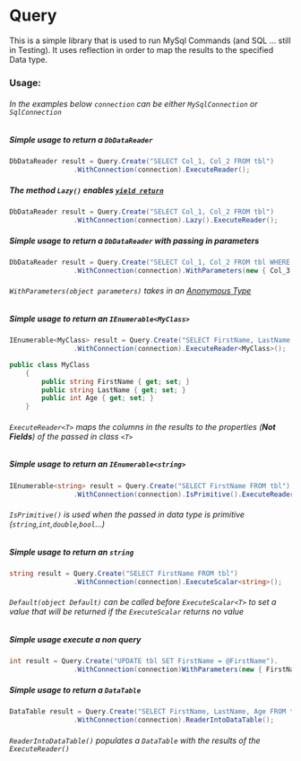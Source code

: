 
# Query

This is a simple library that is used to run MySql Commands (and SQL ... still in Testing).
It uses reflection in order to map the results to the specified Data type.
### Usage:
###### In the examples below `connection` can be either `MySqlConnection` or `SqlConnection`
##### Simple usage to return a `DbDataReader` 
```C#
DbDataReader result = Query.Create("SELECT Col_1, Col_2 FROM tbl")
                .WithConnection(connection).ExecuteReader();
```
##### The method `Lazy()` enables [`yield return`](https://docs.microsoft.com/en-us/dotnet/csharp/language-reference/keywords/yield)

```C#
DbDataReader result = Query.Create("SELECT Col_1, Col_2 FROM tbl")
                .WithConnection(connection).Lazy().ExecuteReader();
```
##### Simple usage to return a `DbDataReader`  with passing in parameters
```C#
DbDataReader result = Query.Create("SELECT Col_1, Col_2 FROM tbl WHERE Col_3 = @Col_3")
                .WithConnection(connection).WithParameters(new { Col_3 = "Value" }).ExecuteReader();
```
###### `WithParameters(object parameters)` takes in an [Anonymous Type](https://docs.microsoft.com/en-us/dotnet/csharp/programming-guide/classes-and-structs/anonymous-types)
##### Simple usage to return an `IEnumerable<MyClass>`
```C#
IEnumerable<MyClass> result = Query.Create("SELECT FirstName, LastName, Age FROM tbl")
                .WithConnection(connection).ExecuteReader<MyClass>();
```

```C#
public class MyClass
	{
        public string FirstName { get; set; }
        public string LastName { get; set; }
        public int Age { get; set; }
    }
```
###### `ExecuteReader<T>` maps the columns in the results to the properties (**Not Fields**) of the passed in class `<T>`
##### Simple usage to return an `IEnumerable<string>`
```C#
IEnumerable<string> result = Query.Create("SELECT FirstName FROM tbl")
                .WithConnection(connection).IsPrimitive().ExecuteReader<string>();
```
###### `IsPrimitive()` is used when the passed in data type is primitive (`string`,`int`,`double`,`bool`...)
##### Simple usage to return an `string`
```C#
string result = Query.Create("SELECT FirstName FROM tbl")
                .WithConnection(connection).ExecuteScalar<string>();
```
###### `Default(object Default)` can be called before `ExecuteScalar<T>` to set a value that will be returned if the `ExecuteScalar` returns no value
##### Simple usage execute a non query
```C#
int result = Query.Create("UPDATE tbl SET FirstName = @FirstName").
                .WithConnection(connection)WithParameters(new { FirstName = "Matthew" }).ExecuteNonQuery();
```
##### Simple usage to return a `DataTable`
```C#
DataTable result = Query.Create("SELECT FirstName, LastName, Age FROM tbl")
                .WithConnection(connection).ReaderIntoDataTable();
```
###### `ReaderIntoDataTable()` populates a `DataTable` with the results of the `ExecuteReader()`
